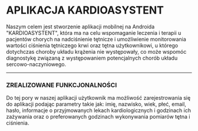 # APLIKACJA KARDIOASYSTENT 
Naszym celem jest stworzenie aplikacji mobilnej na Androida "KARDIOASYSTENT", która ma na celu wspomaganie leczenia i terapii u pacjentów chorych na nadciśnienie tętnicze i umożliwienie monitorowania wartości ciśnienia tętniczego krwi oraz tętna  użytkownikowi, u którego dotychczas choroby układu krążenia nie występowały, co może wspomóc diagnostykę związaną z występowaniem potencjalnych chorób układu sercowo-naczyniowego.
***
### ZREALIZOWANE FUNKCJONALNOŚCI
Do tej pory w naszej aplikacji użytkownik ma możliwość zarejestrowania się do aplikacji podając parametry takie jak: imię, nazwisko, wiek, płeć, email, hasło, informacje o przyjmowanych lekach kardiologicznych i godzinach ich zażywania oraz o preferowanych godzinach wykonywania pomiarów tętna i ciśnienia.
